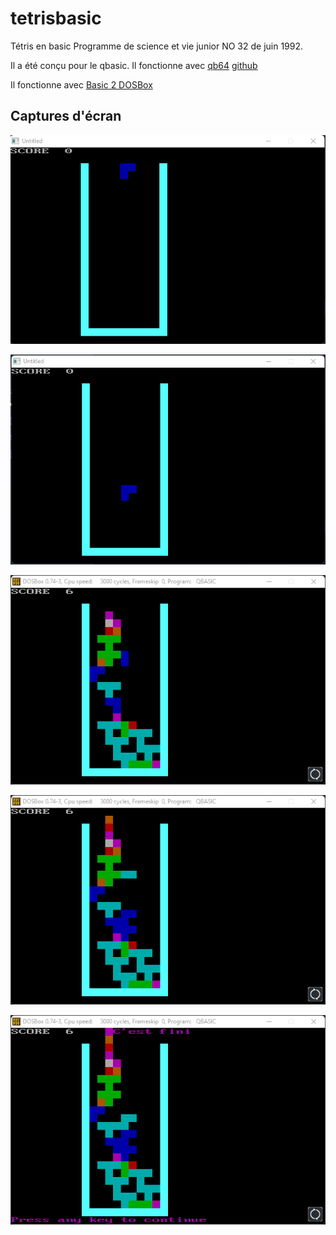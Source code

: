 # tetrisbasic
Tétris en basic
Programme de science et vie junior NO 32 de juin 1992.

Il a été conçu pour le qbasic.
Il fonctionne avec [qb64](https://qb64.com/) [github](https://github.com/QB64Team/qb64)

Il fonctionne avec [Basic 2 DOSBox](https://www.qbasic.net/en/qbasic-downloads/DOS/Windows-Solutions.htm)

## Captures d'écran

![tetris](./images/tetris1.png)

![tetris2](./images/tetris2.png)

![tetris3](./images/tetris3.png)

![tetris4](./images/tetris4.png)

![tetris5](./images/tetris5.png)

